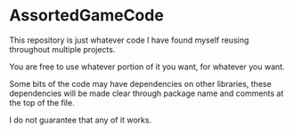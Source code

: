 AssortedGameCode
================

This repository is just whatever code I have found myself reusing throughout multiple projects.

You are free to use whatever portion of it you want, for whatever you want.

Some bits of the code may have dependencies on other libraries,
these dependencies will be made clear through package name and comments at the top of the file.

I do not guarantee that any of it works.
